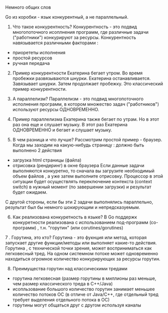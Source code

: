 Немного общих слов

Go из коробки - язык конкурентный, а не параллельный.

1. Что такое конкурентность?
Конкурентность - это подвид многопоточного исоплнения программ, где различные задачи ("работники") конкурируют за ресурсы.
Конкурентность навязывается различными факторами :
* приорететы исполнения
* простой ресурсов
* ручная передача

2. Пример конкурентности
Екатерина бегает утром. Во время пробежки развязываются шнурки. Екатерина останавливается. Завязывает шнурки.
Затем продолжает пробежку.
Это классический пример конкурентности.

3. А параллелизм?
Параллелизм - это подвид многопоточного исполнения программ, в котором множество задач ("работников") используют ресурсы ОДНОВРЕМЕННО.

4. Пример параллелизма
Екатерина также бегает по утрам. Но в этот раз она еще и слушает музыку. В этот раз Екатерина ОДНОВРЕМЕННО и бегает и слушает музыку.

5. В чем разница и что лучше?
Рассмотрим простой пример - браузер.
Когда мы заходим на какую-нибудь страницу : должно быть выполнено 2 действия
* загрузка html страницы (файла)
* отрисовка (рендеринг) в окне браузера
Если данные задачи выполняются конкуретно, то сначала вы загрузите необходимый объем файлов , а уже затем выполните отрисовку.
Процессор в этой ситуации будет осуществлять переключение контекста (context switch) в нужный момент (по завершении загрузки) и
результат будет ожидаем.

С другой стороны, если бы эти 2 задачи выполнялись параллельно, результат был бы немного шокирующим и непредсказуемым.

6. Как реализована конкуретность в языке?
В Go поддержк конкуретности реализована с использованием под-программ (со-программ) , т.н. "горутин" (или corutines/gorutines)

7 . Горутина, это кто?
Горутина - это фукнция или метод, которая запускает другие функции/методы или выполняет какие-то действия.
Горутина , с технической точки зрения, может восприниматься как легковесный тред. На одном системном потоке может одновременно
находиться огромное количество конкурирующих за ресурсы горутин.

8. Преимущества горутин над классическими тредами
* горутина легковесная (размер горутины в миллионы раз меньше, чем размер классического треда в С++/Java)
* исопльзование большого количество горутин занимает меньшее количество потоков ОС (в отличе от Java/C++, где отдельный тред
требует выделения отдельного потока в ОС)
* горутины могут общаться друг с другом используя каналы